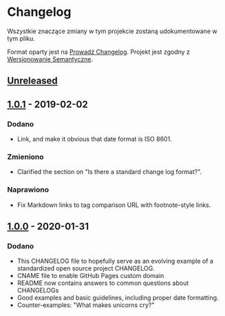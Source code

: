 
# Changelog

Wszystkie znaczące zmiany w tym projekcie zostaną udokumentowane w tym pliku.

Format oparty jest na [Prowadź Changelog](https://keepachangelog.com/pl/1.0.0/).
Projekt jest zgodny z [Wersjonowanie Semantyczne](https://semver.org/spec/v2.0.0.html).

## [Unreleased]

## [1.0.1] - 2019-02-02

### Dodano

- Link, and make it obvious that date format is ISO 8601.

### Zmieniono

- Clarified the section on "Is there a standard change log format?".

### Naprawiono

- Fix Markdown links to tag comparison URL with footnote-style links.

## [1.0.0] - 2020-01-31

### Dodano

- This CHANGELOG file to hopefully serve as an evolving example of a
  standardized open source project CHANGELOG.
- CNAME file to enable GitHub Pages custom domain
- README now contains answers to common questions about CHANGELOGs
- Good examples and basic guidelines, including proper date formatting.
- Counter-examples: "What makes unicorns cry?"

[Unreleased]: https://github.com/olivierlacan/keep-a-changelog/compare/v1.0.0...HEAD
[1.0.1]: https://github.com/olivierlacan/keep-a-changelog/compare/v0.3.0...v1.0.0
[1.0.0]: https://github.com/olivierlacan/keep-a-changelog/compare/v0.3.0...v1.0.0
